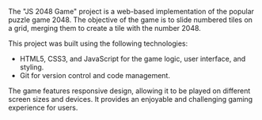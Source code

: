 The "JS 2048 Game" project is a web-based implementation of the popular puzzle game 2048. The objective of the game is to slide numbered tiles on a grid, merging them to create a tile with the number 2048.

This project was built using the following technologies:

* HTML5, CSS3, and JavaScript for the game logic, user interface, and styling.
* Git for version control and code management.

The game features responsive design, allowing it to be played on different screen sizes and devices. It provides an enjoyable and challenging gaming experience for users.
